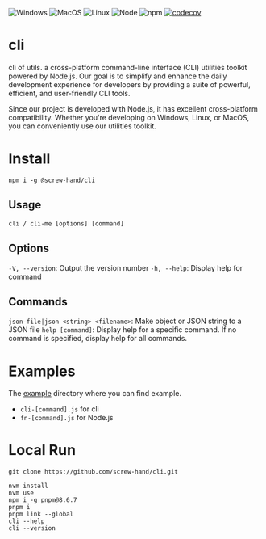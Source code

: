 ![Windows](https://img.shields.io/badge/-Windows-blue?logo=windows)
![MacOS](https://img.shields.io/badge/-MaOS-lightgrey?logo=apple)
![Linux](https://img.shields.io/badge/-Linux-orange?logo=linux)
![Node](https://img.shields.io/node/v/@screw-hand/cli)
![npm](https://img.shields.io/npm/v/@screw-hand/cli)
[![codecov](https://codecov.io/gh/screw-hand/cli/branch/main/graph/badge.svg)](https://codecov.io/gh/screw-hand/cli)

# cli

cli of utils. a cross-platform command-line interface (CLI) utilities toolkit powered by Node.js. Our goal is to simplify and enhance the daily development experience for developers by providing a suite of powerful, efficient, and user-friendly CLI tools.

Since our project is developed with Node.js, it has excellent cross-platform compatibility. Whether you're developing on Windows, Linux, or MacOS, you can conveniently use our utilities toolkit.

# Install

```shell
npm i -g @screw-hand/cli
```

## Usage

```shell
cli / cli-me [options] [command]
```

## Options

`-V, --version`: Output the version number
`-h, --help`: Display help for command

## Commands

`json-file|json <string> <filename>`: Make object or JSON string to a JSON file
`help [command]`: Display help for a specific command. If no command is specified, display help for all commands.

# Examples

The [example](./example) directory where you can find example.

- `cli-[command].js` for cli
- `fn-[command].js` for Node.js

# Local Run

```shell
git clone https://github.com/screw-hand/cli.git
```

```shell
nvm install
nvm use
npm i -g pnpm@8.6.7
pnpm i
pnpm link --global
cli --help
cli --version
```
